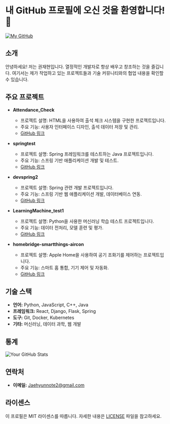 <!---
K-Roon/K-Roon 은 ✨ 특별한 ✨ 리포지토리 입니다. 왜냐하면 `README.md` (이 파일) 는 당신의 GitHub profile 에 보이기 때문이죠.
Preview (미리보기)를 클릭해서 어떻게 바뀌었는지 미리 보실 수 있어요.
--->
# 내 GitHub 프로필에 오신 것을 환영합니다! 👋

[![My GitHub](https://img.shields.io/badge/GitHub-Profile-blue.svg)](https://github.com/K-Roon)

## 소개
안녕하세요! 저는 권재현입니다. 열정적인 개발자로 항상 배우고 창조하는 것을 즐깁니다. 여기서는 제가 작업하고 있는 프로젝트들과 기술 커뮤니티와의 협업 내용을 확인할 수 있습니다.

## 주요 프로젝트
- **Attendance_Check**  
  - 프로젝트 설명: HTML을 사용하여 출석 체크 시스템을 구현한 프로젝트입니다.
  - 주요 기능: 사용자 인터페이스 디자인, 출석 데이터 저장 및 관리.
  - [GitHub 링크](https://github.com/K-Roon/Attendance_Check)

- **springtest**  
  - 프로젝트 설명: Spring 프레임워크를 테스트하는 Java 프로젝트입니다.
  - 주요 기능: 스프링 기반 애플리케이션 개발 및 테스트.
  - [GitHub 링크](https://github.com/K-Roon/springtest)

- **devspring2**  
  - 프로젝트 설명: Spring 관련 개발 프로젝트입니다.
  - 주요 기능: 스프링 기반 웹 애플리케이션 개발, 데이터베이스 연동.
  - [GitHub 링크](https://github.com/K-Roon/devspring2)

- **LearningMachine_test1**  
  - 프로젝트 설명: Python을 사용한 머신러닝 학습 테스트 프로젝트입니다.
  - 주요 기능: 데이터 전처리, 모델 훈련 및 평가.
  - [GitHub 링크](https://github.com/K-Roon/LearningMachine_test1)

- **homebridge-smartthings-aircon**  
  - 프로젝트 설명: Apple Home을 사용하여 공기 조화기를 제어하는 프로젝트입니다.
  - 주요 기능: 스마트 홈 통합, 기기 제어 및 자동화.
  - [GitHub 링크](https://github.com/K-Roon/homebridge-smartthings-aircon)

## 기술 스택
- **언어:** Python, JavaScript, C++, Java
- **프레임워크:** React, Django, Flask, Spring
- **도구:** Git, Docker, Kubernetes
- **기타:** 머신러닝, 데이터 과학, 웹 개발

## 통계
![Your GitHub Stats](https://github-readme-stats.vercel.app/api?username=K-Roon&show_icons=true&theme=radical)

## 연락처
- **이메일:** [Jaehyunnote2@gmail.com](mailto:Jaehyunnote2@gmail.com)

## 라이센스
이 프로필은 MIT 라이센스를 따릅니다. 자세한 내용은 [LICENSE](https://github.com/K-Roon/YOUR_REPO/blob/main/LICENSE) 파일을 참고하세요.
